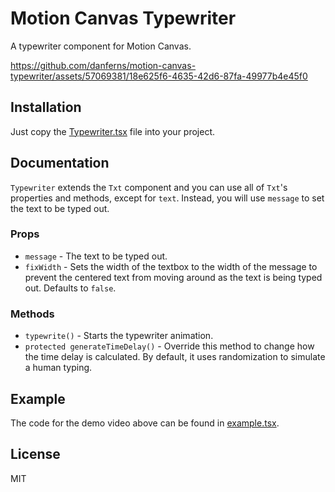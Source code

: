 # Motion Canvas Typewriter

A typewriter component for Motion Canvas.

https://github.com/danferns/motion-canvas-typewriter/assets/57069381/18e625f6-4635-42d6-87fa-49977b4e45f0

## Installation

Just copy the [Typewriter.tsx](./src/scenes/Typewriter.tsx) file into your project.

## Documentation

`Typewriter` extends the `Txt` component and you can use all of `Txt`'s properties and methods, except for `text`. Instead, you will use `message` to set the text to be typed out.

### Props

-   `message` - The text to be typed out.
-   `fixWidth` - Sets the width of the textbox to the width of the message to prevent the centered text from moving around as the text is being typed out. Defaults to `false`.

### Methods

-   `typewrite()` - Starts the typewriter animation.
-   `protected generateTimeDelay()` - Override this method to change how the time delay is calculated. By default, it uses randomization to simulate a human typing.

## Example

The code for the demo video above can be found in [example.tsx](./src/scenes/example.tsx).

## License

MIT
